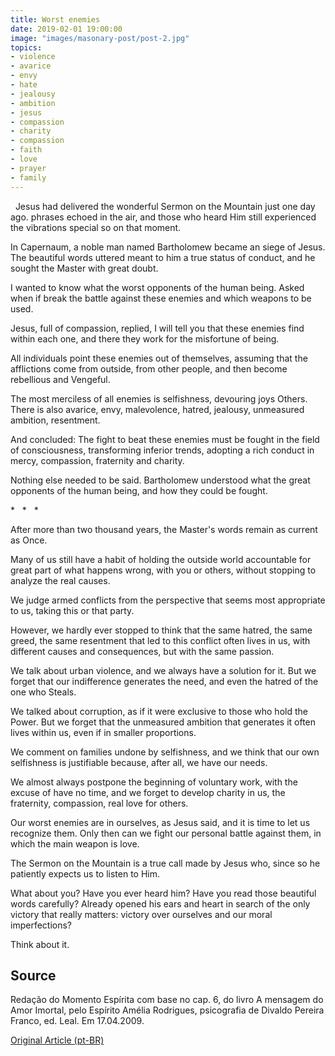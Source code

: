 ```yaml
---
title: Worst enemies
date: 2019-02-01 19:00:00
image: "images/masonary-post/post-2.jpg"
topics: 
- violence
- avarice
- envy
- hate
- jealousy
- ambition
- jesus
- compassion
- charity
- compassion
- faith
- love
- prayer
- family
---
```

 
Jesus had delivered the wonderful Sermon on the Mountain just one day ago.
phrases echoed in the air, and those who heard Him still experienced the vibrations
special so on that moment.

In Capernaum, a noble man named Bartholomew became an siege of Jesus. The beautiful
words uttered meant to him a true status of conduct, and
he sought the Master with great doubt.

I wanted to know what the worst opponents of the human being. Asked when if
break the battle against these enemies and which weapons to be used.

Jesus, full of compassion, replied, I will tell you that these enemies
find within each one, and there they work for the misfortune of being.

All individuals point these enemies out of themselves, assuming that the
afflictions come from outside, from other people, and then become rebellious and
Vengeful.

The most merciless of all enemies is selfishness, devouring joys
Others. There is also avarice, envy, malevolence, hatred, jealousy,
unmeasured ambition, resentment.

And concluded: The fight to beat these enemies must be fought in the field of
consciousness, transforming inferior trends, adopting a rich conduct
in mercy, compassion, fraternity and charity.

Nothing else needed to be said. Bartholomew understood what the great
opponents of the human being, and how they could be fought.

*   *   *

After more than two thousand years, the Master's words remain as current as
Once.

Many of us still have a habit of holding the outside world accountable for great
part of what happens wrong, with you or others, without stopping to analyze
the real causes.

We judge armed conflicts from the perspective that seems most appropriate to us, taking
this or that party.

However, we hardly ever stopped to think that the same hatred, the same greed,
the same resentment that led to this conflict often lives in us, with
different causes and consequences, but with the same passion.

We talk about urban violence, and we always have a solution for it. But
we forget that our indifference generates the need, and even the hatred of the one who
Steals.

We talked about corruption, as if it were exclusive to those who hold the
Power. But we forget that the unmeasured ambition that generates it often lives
within us, even if in smaller proportions.

We comment on families undone by selfishness, and we think that our own
selfishness is justifiable because, after all, we have our needs.

We almost always postpone the beginning of voluntary work, with the excuse of
have no time, and we forget to develop charity in us, the
fraternity, compassion, real love for others.

Our worst enemies are in ourselves, as Jesus said, and it is time to
let us recognize them. Only then can we fight our personal battle against
them, in which the main weapon is love.

The Sermon on the Mountain is a true call made by Jesus who, since
so he patiently expects us to listen to Him.

What about you? Have you ever heard him? Have you read those beautiful words carefully? Already
opened his ears and heart in search of the only victory that really matters:
victory over ourselves and our moral imperfections?

Think about it.

## Source
Redação do Momento Espírita com base no cap. 6, do livro A mensagem do
Amor Imortal, pelo Espírito Amélia Rodrigues, psicografia de Divaldo Pereira Franco, ed.
Leal.
Em 17.04.2009.


[Original Article (pt-BR)](http://www.momento.com.br/pt/ler_texto.php?id=2181)


